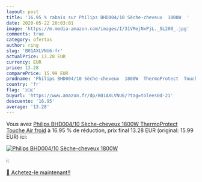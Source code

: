 ```yaml
---
layout: post
title: '16.95 % rabais sur Philips BHD004/10 Sèche-cheveux  1800W  '
date: 2020-05-22 20:03:01
image: 'https://m.media-amazon.com/images/I/31VMejNxPjL._SL200_.jpg'
comments: true
category: ofertas
author: ring
slug: 'B01AXLVNU6-fr'
actualPrice: 13.28 EUR
currency: EUR
price: 13.28
comparePrice: 15.99 EUR
prodname: 'Philips BHD004/10 Sèche-cheveux  1800W  ThermoProtect  Touche Air froid'
country: 'fr'
flag: '🇫🇷'
buyurl: 'https://www.amazon.fr/dp/B01AXLVNU6/?tag=tolees0d-21'
descuento: '16.95'
average: '13.28'
---
```


Vous avez [Philips BHD004/10 Sèche-cheveux  1800W  ThermoProtect  Touche Air froid](https://www.amazon.fr/dp/B01AXLVNU6/?tag=tolees0d-21)  à  16.95 % de réduction, prix final  13.28 EUR (original: 15.99 EUR) ici:

[![Philips BHD004/10 Sèche-cheveux  1800W  ](https://m.media-amazon.com/images/I/31VMejNxPjL._SL200_.jpg)](https://www.amazon.fr/dp/B01AXLVNU6/?tag=tolees0d-21)

ℹ️:


[🛒 Achetez-le maintenant!!](https://www.amazon.fr/dp/B01AXLVNU6/?tag=tolees0d-21)
